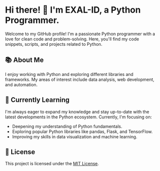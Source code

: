 # Hi there! 👋 I'm EXAL-ID, a Python Programmer.

Welcome to my GitHub profile! I'm a passionate Python programmer with a love for clean code and problem-solving. Here, you'll find my code snippets, scripts, and projects related to Python.

## 📚 About Me
I enjoy working with Python and exploring different libraries and frameworks. My areas of interest include data analysis, web development, and automation.

## 🌱 Currently Learning
I'm always eager to expand my knowledge and stay up-to-date with the latest developments in the Python ecosystem. Currently, I'm focusing on:

- Deepening my understanding of Python fundamentals.
- Exploring popular Python libraries like pandas, Flask, and TensorFlow.
- Improving my skills in data visualization and machine learning.

## 📝 License
This project is licensed under the [MIT License](LICENSE).
